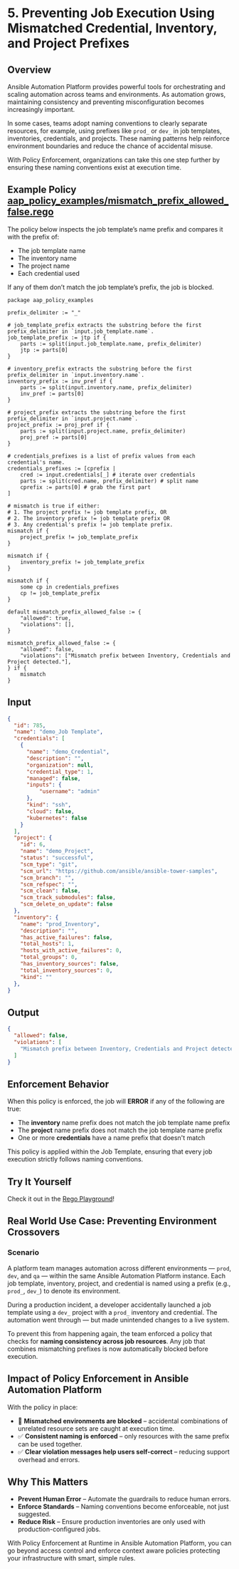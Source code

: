 # 5. Preventing Job Execution Using Mismatched Credential, Inventory, and Project Prefixes

## Overview

Ansible Automation Platform provides powerful tools for orchestrating and scaling automation across teams and environments. As automation grows, maintaining consistency and preventing misconfiguration becomes increasingly important.

In some cases, teams adopt naming conventions to clearly separate resources, for example, using prefixes like `prod_` or `dev_` in job templates, inventories, credentials, and projects. These naming patterns help reinforce environment boundaries and reduce the chance of accidental misuse.

With Policy Enforcement, organizations can take this one step further by ensuring these naming conventions exist at execution time. 

## Example Policy [aap_policy_examples/mismatch_prefix_allowed_false.rego](aap_policy_examples/mismatch_prefix_allowed_false.rego)

The policy below inspects the job template’s name prefix and compares it with the prefix of:

- The job template name  
- The inventory name  
- The project name  
- Each credential used

If any of them don’t match the job template’s prefix, the job is blocked.

```rego
package aap_policy_examples

prefix_delimiter := "_"

# job_template_prefix extracts the substring before the first prefix_delimiter in `input.job_template.name`.
job_template_prefix := jtp if {
	parts := split(input.job_template.name, prefix_delimiter)
	jtp := parts[0]
}

# inventory_prefix extracts the substring before the first prefix_delimiter in `input.inventory.name`.
inventory_prefix := inv_pref if {
	parts := split(input.inventory.name, prefix_delimiter)
	inv_pref := parts[0]
}

# project_prefix extracts the substring before the first prefix_delimiter in `input.project.name`.
project_prefix := proj_pref if {
	parts := split(input.project.name, prefix_delimiter)
	proj_pref := parts[0]
}

# credentials_prefixes is a list of prefix values from each credential's name.
credentials_prefixes := [cprefix |
	cred := input.credentials[_] # iterate over credentials
	parts := split(cred.name, prefix_delimiter) # split name
	cprefix := parts[0] # grab the first part
]

# mismatch is true if either:
# 1. The project prefix != job template prefix, OR
# 2. The inventory prefix != job template prefix OR
# 3. Any credential's prefix != job template prefix.
mismatch if {
	project_prefix != job_template_prefix
}

mismatch if {
	inventory_prefix != job_template_prefix
}

mismatch if {
	some cp in credentials_prefixes
	cp != job_template_prefix
}

default mismatch_prefix_allowed_false := {
	"allowed": true,
	"violations": [],
}

mismatch_prefix_allowed_false := {
	"allowed": false,
	"violations": ["Mismatch prefix between Inventory, Credentials and Project detected."],
} if {
	mismatch
}
```

## Input

```json
{
  "id": 785,
  "name": "demo_Job Template",
  "credentials": [
    {
      "name": "demo_Credential",
      "description": "",
      "organization": null,
      "credential_type": 1,
      "managed": false,
      "inputs": {
          "username": "admin"
      },
      "kind": "ssh",
      "cloud": false,
      "kubernetes": false
    }
  ],
  "project": {
    "id": 6,
    "name": "demo_Project",
    "status": "successful",
    "scm_type": "git",
    "scm_url": "https://github.com/ansible/ansible-tower-samples",
    "scm_branch": "",
    "scm_refspec": "",
    "scm_clean": false,
    "scm_track_submodules": false,
    "scm_delete_on_update": false
  },
  "inventory": {
    "name": "prod_Inventory",
    "description": "",
    "has_active_failures": false,
    "total_hosts": 1,
    "hosts_with_active_failures": 0,
    "total_groups": 0,
    "has_inventory_sources": false,
    "total_inventory_sources": 0,
    "kind": ""
  },
}
```

## Output

```json
{
  "allowed": false,
  "violations": [
    "Mismatch prefix between Inventory, Credentials and Project detected."
  ]
}
```

## Enforcement Behavior

When this policy is enforced, the job will **ERROR** if any of the following are true:

- The **inventory** name prefix does not match the job template name prefix  
- The **project** name prefix does not match the job template name prefix  
- One or more **credentials** have a name prefix that doesn't match  

This policy is applied within the Job Template, ensuring that every job execution strictly follows naming conventions.

## Try It Yourself

Check it out in the [Rego Playground](https://play.openpolicyagent.org/p/uRhKroGcTy)!

## Real World Use Case: Preventing Environment Crossovers

### Scenario

A platform team manages automation across different environments — `prod`, `dev`,  and `qa` — within the same Ansible Automation Platform instance. Each job template, inventory, project, and credential is named using a prefix (e.g., `prod_`, `dev_`) to denote its environment.

During a production incident, a developer accidentally launched a job template using a `dev_` project with a `prod_` inventory and credential. The automation went through — but made unintended changes to a live system.

To prevent this from happening again, the team enforced a policy that checks for **naming consistency across job resources**. Any job that combines mismatching prefixes is now automatically blocked before execution.

## Impact of Policy Enforcement in Ansible Automation Platform

With the policy in place:

- 🚫 **Mismatched environments are blocked** – accidental combinations of unrelated resource sets are caught at execution time.  
- ✅ **Consistent naming is enforced** – only resources with the same prefix can be used together.  
- ✅ **Clear violation messages help users self-correct** – reducing support overhead and errors.

## Why This Matters

- **Prevent Human Error** – Automate the guardrails to reduce human errors.
- **Enforce Standards** – Naming conventions become enforceable, not just suggested.  
- **Reduce Risk** – Ensure production inventories are only used with production-configured jobs.  


With Policy Enforcement at Runtime in Ansible Automation Platform, you can go beyond access control and enforce context aware policies protecting your infrastructure with smart, simple rules.

